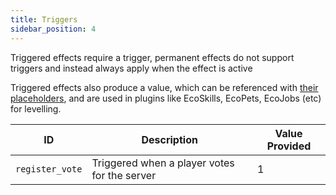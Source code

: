 ```yaml
---
title: Triggers
sidebar_position: 4
---
```


Triggered effects require a trigger, permanent effects do not support triggers and instead always apply when the effect is active

Triggered effects also produce a value, which can be referenced with [their placeholders](https://plugins.auxilor.io/effects/configuring-an-effect#placeholders),
and are used in plugins like EcoSkills, EcoPets, EcoJobs (etc) for levelling.

| ID              | Description                                  | Value Provided |
| --------------- | -------------------------------------------- | -------------- |
| `register_vote` | Triggered when a player votes for the server | 1              |

